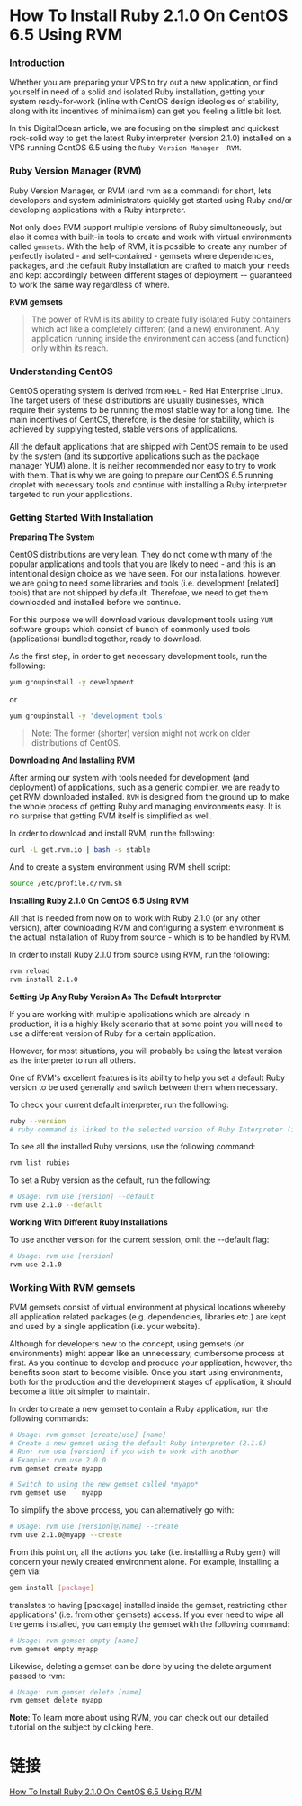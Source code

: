 # How To Install Ruby 2.1.0 On CentOS 6.5 Using RVM

### Introduction

Whether you are preparing your VPS to try out a new application, or find yourself in need of a solid and isolated Ruby 
installation, getting your system ready-for-work (inline with CentOS design ideologies of stability, along with its 
incentives of minimalism) can get you feeling a little bit lost.

In this DigitalOcean article, we are focusing on the simplest and quickest rock-solid way to get the latest Ruby 
interpreter (version 2.1.0) installed on a VPS running CentOS 6.5 using the `Ruby Version Manager` - `RVM`.

### Ruby Version Manager (RVM)

Ruby Version Manager, or RVM (and rvm as a command) for short, lets developers and system administrators quickly get started using Ruby and/or developing applications with a Ruby interpreter.

Not only does RVM support multiple versions of Ruby simultaneously, but also it comes with built-in tools to create and work with virtual environments called `gemsets`. With the help of RVM, it is possible to create any number of perfectly isolated - and self-contained - gemsets where dependencies, packages, and the default Ruby installation are crafted to match your needs and kept accordingly between different stages of deployment -- guaranteed to work the same way regardless of where.

**RVM gemsets**

> The power of RVM is its ability to create fully isolated Ruby containers which act like a completely different (and a new) environment. Any application running inside the environment can access (and function) only within its reach.

### Understanding CentOS

CentOS operating system is derived from `RHEL` - Red Hat Enterprise Linux. The target users of these distributions are usually businesses, which require their systems to be running the most stable way for a long time. The main incentives of CentOS, therefore, is the desire for stability, which is achieved by supplying tested, stable versions of applications.

All the default applications that are shipped with CentOS remain to be used by the system (and its supportive applications such as the package manager YUM) alone. It is neither recommended nor easy to try to work with them. That is why we are going to prepare our CentOS 6.5 running droplet with necessary tools and continue with installing a Ruby interpreter targeted to run your applications.

### Getting Started With Installation

**Preparing The System**

CentOS distributions are very lean. They do not come with many of the popular applications and tools that you are likely to need - and this is an intentional design choice as we have seen. For our installations, however, we are going to need some libraries and tools (i.e. development [related] tools) that are not shipped by default. Therefore, we need to get them downloaded and installed before we continue.

For this purpose we will download various development tools using `YUM` software groups which consist of bunch of commonly used tools (applications) bundled together, ready to download.

As the first step, in order to get necessary development tools, run the following:

```bash
yum groupinstall -y development
```

or

```bash
yum groupinstall -y 'development tools'
```

> Note: The former (shorter) version might not work on older distributions of CentOS.

**Downloading And Installing RVM**

After arming our system with tools needed for development (and deployment) of applications, such as a generic compiler, we are ready to get RVM downloaded installed. `RVM` is designed from the ground up to make the whole process of getting Ruby and managing environments easy. It is no surprise that getting RVM itself is simplified as well.

In order to download and install RVM, run the following:

```bash
curl -L get.rvm.io | bash -s stable
```

And to create a system environment using RVM shell script:

```bash
source /etc/profile.d/rvm.sh
```

**Installing Ruby 2.1.0 On CentOS 6.5 Using RVM**

All that is needed from now on to work with Ruby 2.1.0 (or any other version), after downloading RVM and configuring a system environment is the actual installation of Ruby from source - which is to be handled by RVM.

In order to install Ruby 2.1.0 from source using RVM, run the following:

```bash
rvm reload
rvm install 2.1.0 
```

**Setting Up Any Ruby Version As The Default Interpreter**

If you are working with multiple applications which are already in production, it is a highly likely scenario that at some point you will need to use a different version of Ruby for a certain application.

However, for most situations, you will probably be using the latest version as the interpreter to run all others.

One of RVM's excellent features is its ability to help you set a default Ruby version to be used generally and switch between them when necessary.

To check your current default interpreter, run the following:

```bash
ruby --version
# ruby command is linked to the selected version of Ruby Interpreter (i.e. 2.1.0)
```

To see all the installed Ruby versions, use the following command:

```bash
rvm list rubies
```

To set a Ruby version as the default, run the following:

```bash
# Usage: rvm use [version] --default
rvm use 2.1.0 --default
```

**Working With Different Ruby Installations**

To use another version for the current session, omit the --default flag:

```bash
# Usage: rvm use [version]
rvm use 2.1.0
```

### Working With RVM gemsets

RVM gemsets consist of virtual environment at physical locations whereby all application related packages (e.g. dependencies, libraries etc.) are kept and used by a single application (i.e. your website).

Although for developers new to the concept, using gemsets (or environments) might appear like an unnecessary, cumbersome process at first. As you continue to develop and produce your application, however, the benefits soon start to become visible. Once you start using environments, both for the production and the development stages of application, it should become a little bit simpler to maintain.

In order to create a new gemset to contain a Ruby application, run the following commands:

```bash
# Usage: rvm gemset [create/use] [name]
# Create a new gemset using the default Ruby interpreter (2.1.0)
# Run: rvm use [version] if you wish to work with another
# Example: rvm use 2.0.0
rvm gemset create myapp

# Switch to using the new gemset called *myapp*
rvm gemset use    myapp
```

To simplify the above process, you can alternatively go with:

```bash
# Usage: rvm use [version]@[name] --create
rvm use 2.1.0@myapp --create
```

From this point on, all the actions you take (i.e. installing a Ruby gem) will concern your newly created environment alone. For example, installing a gem via:

```bash
gem install [package]
```

translates to having [package] installed inside the gemset, restricting other applications' (i.e. from other gemsets) access. If you ever need to wipe all the gems installed, you can empty the gemset with the following command:

```bash
# Usage: rvm gemset empty [name]
rvm gemset empty myapp
```

Likewise, deleting a gemset can be done by using the delete argument passed to rvm:

```bash
# Usage: rvm gemset delete [name]
rvm gemset delete myapp
```

**Note**: To learn more about using RVM, you can check out our detailed tutorial on the subject by clicking here.

# 链接

[How To Install Ruby 2.1.0 On CentOS 6.5 Using RVM](https://www.digitalocean.com/community/tutorials/how-to-install-ruby-2-1-0-on-centos-6-5-using-rvm)

